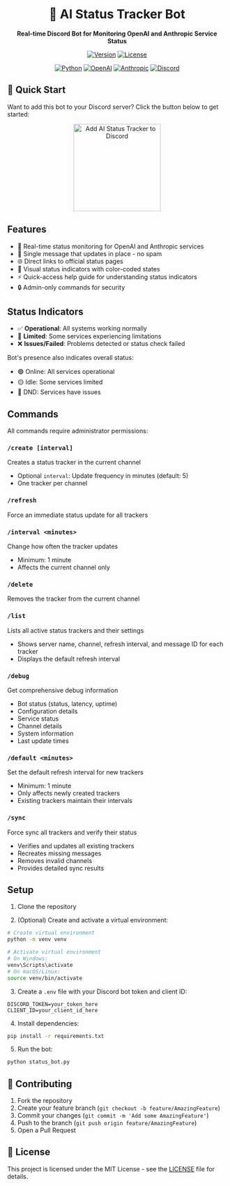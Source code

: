 <div align="center">

# 🤖 AI Status Tracker Bot

**Real-time Discord Bot for Monitoring OpenAI and Anthropic Service Status**

[![Version](https://img.shields.io/badge/Version-1.0.0-FF4B4B?style=for-the-badge&logo=github&logoColor=white)](#)
[![License](https://img.shields.io/badge/License-MIT-22C55E?style=for-the-badge)](LICENSE)

[![Python](https://img.shields.io/badge/Python-3776AB?style=for-the-badge&logo=python&logoColor=white)](https://www.python.org/)
[![OpenAI](https://img.shields.io/badge/OpenAI-black?style=for-the-badge&logo=openai&logoColor=white)](https://status.openai.com/)
[![Anthropic](https://img.shields.io/badge/Anthropic-ebdbbc?style=for-the-badge&logo=anthropic&logoColor=black)](https://status.anthropic.com/)
[![Discord](https://img.shields.io/badge/Discord-5865F2?style=for-the-badge&logo=discord&logoColor=white)](https://github.com/Rapptz/discord.py)

</div>

## 🚀 Quick Start

Want to add this bot to your Discord server? Click the button below to get started:

<div align="center">
  <a href="https://discord.com/oauth2/authorize?client_id=1329897514207416360&permissions=355392&integration_type=0&scope=bot+applications.commands">
    <img src="https://img.shields.io/badge/Add%20to%20Discord-5865F2?style=for-the-badge&logo=discord&logoColor=white" alt="Add AI Status Tracker to Discord" width="200"/>
  </a>
</div>

## Features

- 🔄 Real-time status monitoring for OpenAI and Anthropic services
- 🎯 Single message that updates in place - no spam
- 🌐 Direct links to official status pages
- 🎨 Visual status indicators with color-coded states
- ⚡ Quick-access help guide for understanding status indicators
- 🔒 Admin-only commands for security

## Status Indicators

- ✅ **Operational**: All systems working normally
- 🔸 **Limited**: Some services experiencing limitations
- ❌ **Issues/Failed**: Problems detected or status check failed

Bot's presence also indicates overall status:
- 🟢 Online: All services operational
- 🟡 Idle: Some services limited
- 🔴 DND: Services have issues

## Commands

All commands require administrator permissions:

### `/create [interval]`
Creates a status tracker in the current channel
- Optional `interval`: Update frequency in minutes (default: 5)
- One tracker per channel

### `/refresh`
Force an immediate status update for all trackers

### `/interval <minutes>`
Change how often the tracker updates
- Minimum: 1 minute
- Affects the current channel only

### `/delete`
Removes the tracker from the current channel

### `/list`
Lists all active status trackers and their settings
- Shows server name, channel, refresh interval, and message ID for each tracker
- Displays the default refresh interval

### `/debug`
Get comprehensive debug information
- Bot status (status, latency, uptime)
- Configuration details
- Service status
- Channel details
- System information
- Last update times

### `/default <minutes>`
Set the default refresh interval for new trackers
- Minimum: 1 minute
- Only affects newly created trackers
- Existing trackers maintain their intervals

### `/sync`
Force sync all trackers and verify their status
- Verifies and updates all existing trackers
- Recreates missing messages
- Removes invalid channels
- Provides detailed sync results

## Setup

1. Clone the repository

2. (Optional) Create and activate a virtual environment:
```bash
# Create virtual environment
python -m venv venv

# Activate virtual environment
# On Windows:
venv\Scripts\activate
# On macOS/Linux:
source venv/bin/activate
```

3. Create a `.env` file with your Discord bot token and client ID:
```
DISCORD_TOKEN=your_token_here
CLIENT_ID=your_client_id_here
```

4. Install dependencies:
```bash
pip install -r requirements.txt
```

5. Run the bot:
```bash
python status_bot.py
```

## 🤝 Contributing

1. Fork the repository
2. Create your feature branch (`git checkout -b feature/AmazingFeature`)
3. Commit your changes (`git commit -m 'Add some AmazingFeature'`)
4. Push to the branch (`git push origin feature/AmazingFeature`)
5. Open a Pull Request

## 📝 License

This project is licensed under the MIT License - see the [LICENSE](LICENSE) file for details. 